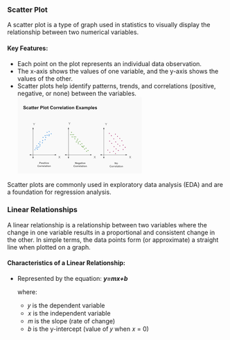 ### Scatter Plot
A scatter plot is a type of graph used in statistics to visually display the relationship between two numerical variables.
#### Key Features:
- Each point on the plot represents an individual data observation.
- The x-axis shows the values of one variable, and the y-axis shows the values of the other.
- Scatter plots help identify patterns, trends, and correlations (positive, negative, or none) between the variables.
![Scatter plot](https://github.com/tamunoWoks/Statistics/blob/main/images/scatter_plot.png)

Scatter plots are commonly used in exploratory data analysis (EDA) and are a foundation for regression analysis.

### Linear Relationships
A linear relationship is a relationship between two variables where the change in one variable results in a proportional and consistent change in the other. In simple terms, the data points form (or approximate) a straight line when plotted on a graph.
#### Characteristics of a Linear Relationship:
- Represented by the equation:     ***y=mx+b***

  where:
  - 𝑦 is the dependent variable
  - 𝑥 is the independent variable
  - 𝑚 is the slope (rate of change)
  - 𝑏 is the y-intercept (value of 𝑦 when 𝑥 = 0)
